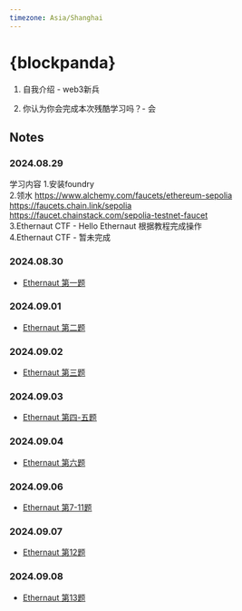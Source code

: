 ```yaml
---
timezone: Asia/Shanghai
---
```


# {blockpanda}

1. 自我介绍 - web3新兵

2. 你认为你会完成本次残酷学习吗？- 会

## Notes

<!-- Content_START -->

### 2024.08.29

学习内容
1.安装foundry  
2.领水 https://www.alchemy.com/faucets/ethereum-sepolia     
  https://faucets.chain.link/sepolia    
  https://faucet.chainstack.com/sepolia-testnet-faucet  
3.Ethernaut CTF - Hello Ethernaut 根据教程完成操作  
4.Ethernaut CTF - 暂未完成  

### 2024.08.30
- [Ethernaut 第一题](/Writeup/blockpanda/readme.md/Ethernaut第一题.md)

### 2024.09.01
- [Ethernaut 第二题](/Writeup/blockpanda/readme.md/09.01-ethernaut第三题.md)

### 2024.09.02
- [Ethernaut 第三题](/Writeup/blockpanda/readme.md/Ethernaut-Coin%20Flip.md)

### 2024.09.03
- [Ethernaut 第四-五题](/Writeup/blockpanda/readme.md/Ethernaut第四-五题.md)

### 2024.09.04
- [Ethernaut 第六题](/Writeup/blockpanda/readme.md/Ethernaut第六题.md)

### 2024.09.06
- [Ethernaut 第7-11题](/Writeup/blockpanda/readme.md/Ethernaut第6-11题.md)

### 2024.09.07
- [Ethernaut 第12题](/Writeup/blockpanda/readme.md/Ethernaut第12题.md)

### 2024.09.08
- [Ethernaut 第13题](/Writeup/blockpanda/readme.md/Ethernaut第13题.md)
<!-- Content_END -->
